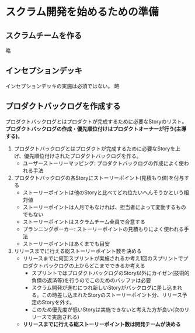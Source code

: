 # スクラム開発を始めるための準備

## スクラムチームを作る
略

## インセプションデッキ
インセプションデッキの実施は必須ではない。
略

## プロダクトバックログを作成する
プロダクトバックログとはプロダクトが完成するために必要なStoryのリスト。 **プロダクトバックログの作成・優先順位付けはプロダクトオーナーが行う(主導する)**。

1. プロダクトバックログとはプロダクトが完成するために必要なStoryを上げ、優先順位付けされたプロダクトバックログを作る。
    - ユーザーストーリーマッピング: プロダクトバックログの作成によく使われる手法
2. プロダクトバックログの各Storyにストーリーポイント(見積もり値)を付与する
    - ストーリーポイントは他のStoryと比べてどれ位たいへんそうかという相対値
    - ストーリーポイントは人月でもなければ、担当者によって変動するものでもない
    - ストーリーポイントはスクラムチーム全員で合意する
    - プランニングポーカー: ストーリーポイントの見積もりによく使われる手法
    - ストーリーポイントはあくまでも目安
3. リリースまでに行える総ストーリーポイント数を決める
    - リリースまでに何回スプリントが実施されるか考え1回のスプリントでプロダクトバックログの上からどこまでできるか考える
        - スプリントではプロダクトバックログのStory以外にカイゼン(技術的負債の返済等)を行うのでこのためのバッファは必要
        - スクラム開発が進むにつれ新しいStoryがバックログに差し込まれる。この時差し込まれたStoryのストーリーポイント分、リリース予定のStoryを外す。
        - このため優先度が低いStoryは実施できないと考えた方が良い(次のリリースで実施される)
    - **リリースまでに行える総ストーリーポイント数は開発チームが決める**
    
    
    
